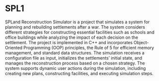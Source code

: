 # SPL1
SPLand Reconstruction Simulator is a project that simulates a system for planning and rebuilding settlements after a war. The system considers different strategies for constructing essential facilities such as schools and office buildings while analyzing the impact of each decision on the settlement.
The project is implemented in C++ and incorporates Object-Oriented Programming (OOP) principles, the Rule of 5 for efficient memory management, and standard data structures.
The simulation receives a configuration file as input, initializes the settlements’ initial state, and manages the reconstruction process based on a chosen strategy. The system supports dynamic user actions during the simulation, including creating new plans, constructing facilities, and executing simulation steps.
